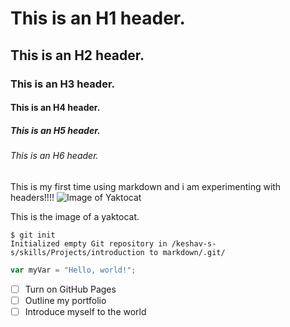 # This is an H1 header.
## This is an H2 header.
### This is an H3 header.
#### This is an H4 header.
##### This is an H5 header.
###### This is an H6 header.
This is my first time using markdown and i am experimenting with headers!!!!
![Image of Yaktocat](https://octodex.github.com/images/yaktocat.png)

This is the image of a yaktocat.
```
$ git init
Initialized empty Git repository in /keshav-s-s/skills/Projects/introduction to markdown/.git/
```
``` javascript
var myVar = "Hello, world!";
```
- [ ] Turn on GitHub Pages
- [ ] Outline my portfolio
- [ ] Introduce myself to the world
